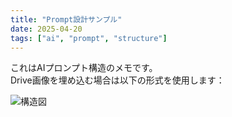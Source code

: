 ```yaml
---
title: "Prompt設計サンプル"
date: 2025-04-20
tags: ["ai", "prompt", "structure"]
---
```


これはAIプロンプト構造のメモです。  
Drive画像を埋め込む場合は以下の形式を使用します：

![構造図](https://drive.google.com/uc?export=view&id=xxxxxxxxxxxxxxxxxx)
